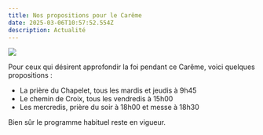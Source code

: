 ```yaml
---
title: Nos propositions pour le Carême
date: 2025-03-06T10:57:52.554Z
description: Actualité
---
```

![](/images/uploads/carême-25.jpg)

P﻿our ceux qui désirent approfondir la foi pendant ce Carême, voici quelques propositions :

* La prière du Chapelet, tous les mardis et jeudis à 9h45
* L﻿e chemin de Croix, tous les vendredis à 15h00
* Les mercredis, prière du soir à 18h00 et messe à 18h30

Bi﻿en sûr  le programme habituel reste en vigueur.